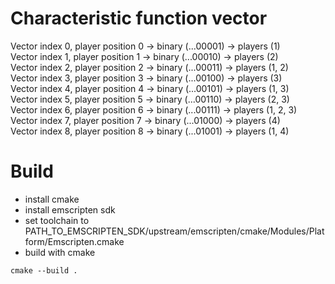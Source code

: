 # Characteristic function vector
Vector index 0, player position 0 -> binary (...00001) -> players (1)\
Vector index 1, player position 1 -> binary (...00010) -> players (2)\
Vector index 2, player position 2 -> binary (...00011) -> players (1, 2)\
Vector index 3, player position 3 -> binary (...00100) -> players (3)\
Vector index 4, player position 4 -> binary (...00101) -> players (1, 3)\
Vector index 5, player position 5 -> binary (...00110) -> players (2, 3)\
Vector index 6, player position 6 -> binary (...00111) -> players (1, 2, 3)\
Vector index 7, player position 7 -> binary (...01000) -> players (4)\
Vector index 8, player position 8 -> binary (...01001) -> players (1, 4)

# Build

- install cmake
- install emscripten sdk
- set toolchain to PATH_TO_EMSCRIPTEN_SDK/upstream/emscripten/cmake/Modules/Platform/Emscripten.cmake
- build with cmake

```
cmake --build .
```
